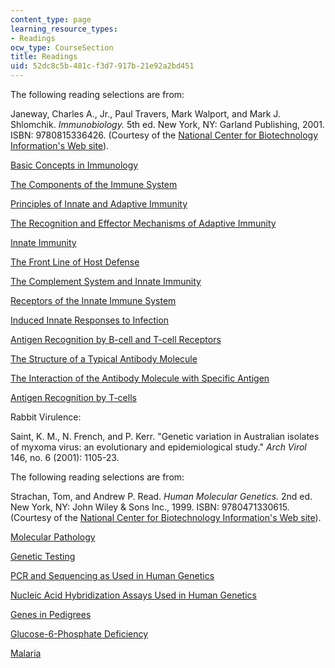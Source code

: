 ```yaml
---
content_type: page
learning_resource_types:
- Readings
ocw_type: CourseSection
title: Readings
uid: 52dc8c5b-481c-f3d7-917b-21e92a2bd451
---
```


The following reading selections are from:

Janeway, Charles A., Jr., Paul Travers, Mark Walport, and Mark J. Shlomchik. _Immunobiology._ 5th ed. New York, NY: Garland Publishing, 2001. ISBN: 9780815336426. (Courtesy of the [National Center for Biotechnology Information's Web site](http://www.ncbi.nlm.nih.gov/)).

[Basic Concepts in Immunology](http://www.ncbi.nlm.nih.gov/entrez/query.fcgi?cmd=Search&db=books&doptcmdl=GenBookHL&term=basic+concepts+AND+imm[book]+AND+125060[uid]&rid=imm.chapter.35)

[The Components of the Immune System](http://www.ncbi.nlm.nih.gov/entrez/query.fcgi?cmd=Search&db=books&doptcmdl=GenBookHL&term=components+AND+imm%5Bbook%5D+AND+125011%5Buid%5D&rid=imm.section.38)

[Principles of Innate and Adaptive Immunity](http://www.ncbi.nlm.nih.gov/entrez/query.fcgi?cmd=Search&db=books&doptcmdl=GenBookHL&term=principles+of+innate+and+adaptive+immunity+AND+imm[book]+AND+125028[uid]&rid=imm.section.53)

[The Recognition and Effector Mechanisms of Adaptive Immunity](http://www.ncbi.nlm.nih.gov/entrez/query.fcgi?cmd=Search&db=books&doptcmdl=GenBookHL&term=The+recognition+and+effector+mechanisms+of+adaptive+immunity+AND+imm[book]+AND+125050[uid]&rid=imm.section.75)

[Innate Immunity](http://www.ncbi.nlm.nih.gov/entrez/query.fcgi?cmd=Search&db=books&doptcmdl=GenBookHL&term=Innate+Immunity+AND+imm[book]+AND+125141[uid]&rid=imm.chapter.148)

[The Front Line of Host Defense](http://www.ncbi.nlm.nih.gov/entrez/query.fcgi?cmd=Search&db=books&doptcmdl=GenBookHL&term=The+front+line+of+host+defense+AND+imm[book]+AND+125067[uid]&rid=imm.section.150)

[The Complement System and Innate Immunity](http://www.ncbi.nlm.nih.gov/entrez/query.fcgi?cmd=Search&db=books&doptcmdl=GenBookHL&term=The+complement+system+and+innate+immunity+AND+imm[book]+AND+125093[uid]&rid=imm.section.161)

[Receptors of the Innate Immune System](http://www.ncbi.nlm.nih.gov/entrez/query.fcgi?cmd=Search&db=books&doptcmdl=GenBookHL&term=Receptors+of+the+innate+immune+system+AND+imm[book]+AND+125109[uid]&rid=imm.section.193)

[Induced Innate Responses to Infection](http://www.ncbi.nlm.nih.gov/entrez/query.fcgi?cmd=Search&db=books&doptcmdl=GenBookHL&term=induced+innate+responses+to+infection+AND+imm[book]+AND+125128[uid]&rid=imm.section.203)

[Antigen Recognition by B-cell and T-cell Receptors](http://www.ncbi.nlm.nih.gov/entrez/query.fcgi?cmd=Search&db=books&doptcmdl=GenBookHL&term=Antigen+Recognition+by+B-cell+and+T-cell+Receptors+AND+imm[book]+AND+125197[uid]&rid=imm.chapter.322)

[The Structure of a Typical Antibody Molecule](http://www.ncbi.nlm.nih.gov/entrez/query.fcgi?cmd=Search&db=books&doptcmdl=GenBookHL&term=The+structure+of+a+typical+antibody+molecule+AND+imm[book]+AND+125148[uid]&rid=imm.section.323)

[The Interaction of the Antibody Molecule with Specific Antigen](http://www.ncbi.nlm.nih.gov/entrez/query.fcgi?cmd=Search&db=books&doptcmdl=GenBookHL&term=The+interaction+of+the+antibody+molecule+with+specific+antigen+AND+imm[book]+AND+125160[uid]&rid=imm.section.335)

[Antigen Recognition by T-cells](http://www.ncbi.nlm.nih.gov/entrez/query.fcgi?cmd=Search&db=books&doptcmdl=GenBookHL&term=Antigen+recognition+by+T+cells+AND+imm[book]+AND+125184[uid]&rid=imm.section.346)

Rabbit Virulence:

Saint, K. M., N. French, and P. Kerr. "Genetic variation in Australian isolates of myxoma virus: an evolutionary and epidemiological study." _Arch Virol_ 146, no. 6 (2001): 1105-23.

The following reading selections are from:

Strachan, Tom, and Andrew P. Read. _Human Molecular Genetics._ 2nd ed. New York, NY: John Wiley & Sons Inc., 1999. ISBN: 9780471330615. (Courtesy of the [National Center for Biotechnology Information's Web site](http://www.ncbi.nlm.nih.gov/)).

[Molecular Pathology](http://www.ttuhsc.edu/health-professions/master-of-science-molecular-pathology/)

[Genetic Testing](http://ghr.nlm.nih.gov/handbook/testing/genetictesting)

[PCR and Sequencing as Used in Human Genetics](http://www.ncbi.nlm.nih.gov/books/NBK21117/)

[Nucleic Acid Hybridization Assays Used in Human Genetics](http://www.ncbi.nlm.nih.gov/pubmed/3899479)

[Genes in Pedigrees](http://www.biotopics.co.uk/genes/pedigr.html)

[Glucose-6-Phosphate Deficiency](http://emedicine.medscape.com/article/200390-overview)

[Malaria](http://www.malaria.org/learnaboutmalaria.html)